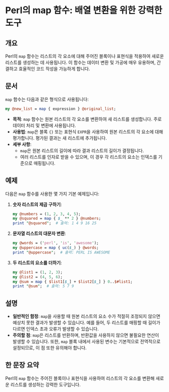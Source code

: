 <!--
Meta Description: # Perl의 map 함수: 배열 변환을 위한 강력한 도구 ## 개요 Perl의 `map` 함수는 리스트의 각 요소에 대해 주어진 블록이나 표현식을 적용하여 새로운 리스트를 생성하는 데 사용됩니다. 이 함수는 데이터 변환 및 가공에 매우 유용하며, 간결하고 효율적인 코...
Meta Keywords: map, 리스트의, 리스트를, perl, 함수는
-->

# Perl의 map 함수: 배열 변환을 위한 강력한 도구

## 개요
Perl의 `map` 함수는 리스트의 각 요소에 대해 주어진 블록이나 표현식을 적용하여 새로운 리스트를 생성하는 데 사용됩니다. 이 함수는 데이터 변환 및 가공에 매우 유용하며, 간결하고 효율적인 코드 작성을 가능하게 합니다.

## 문서
`map` 함수는 다음과 같은 형식으로 사용됩니다:

```perl
my @new_list = map { expression } @original_list;
```

- **목적**: `map` 함수는 원본 리스트의 각 요소를 변환하여 새 리스트를 생성합니다. 주로 데이터 처리 및 변환에 사용됩니다.
- **사용법**: `map`은 블록 `{}` 또는 표현식 `EXPR`을 사용하여 원본 리스트의 각 요소에 대해 평가합니다. 평가된 결과는 새 리스트에 추가됩니다.
- **세부 사항**:
  - `map`은 원본 리스트의 길이에 따라 결과 리스트의 길이가 결정됩니다.
  - 여러 리스트를 인자로 받을 수 있으며, 이 경우 각 리스트의 요소는 인덱스를 기준으로 매핑됩니다.

## 예제
다음은 `map` 함수를 사용한 몇 가지 기본 예제입니다:

1. **숫자 리스트의 제곱 구하기**:
    ```perl
    my @numbers = (1, 2, 3, 4, 5);
    my @squared = map { $_ ** 2 } @numbers;
    print "@squared";  # 출력: 1 4 9 16 25
    ```

2. **문자열 리스트의 대문자 변환**:
    ```perl
    my @words = ('perl', 'is', 'awesome');
    my @uppercase = map { uc($_) } @words;
    print "@uppercase";  # 출력: PERL IS AWESOME
    ```

3. **두 리스트의 요소를 더하기**:
    ```perl
    my @list1 = (1, 2, 3);
    my @list2 = (4, 5, 6);
    my @sum = map { $list1[$_] + $list2[$_] } 0..$#list1;
    print "@sum";  # 출력: 5 7 9
    ```

## 설명
- **일반적인 함정**: `map`을 사용할 때 원본 리스트의 요소 수가 적절히 조정되지 않으면 예상치 못한 결과가 발생할 수 있습니다. 예를 들어, 두 리스트를 매핑할 때 길이가 다르면 인덱스 초과 오류가 발생할 수 있습니다.
- **주의할 점**: `map`은 리스트를 반환하며, 반환값을 사용하지 않으면 불필요한 연산이 발생할 수 있습니다. 또한, `map` 블록 내에서 사용된 변수는 기본적으로 전역적으로 설정되므로, 이 점 또한 유의해야 합니다.

## 한 문장 요약
Perl의 `map` 함수는 주어진 블록이나 표현식을 사용하여 리스트의 각 요소를 변환해 새로운 리스트를 생성하는 강력한 도구입니다.